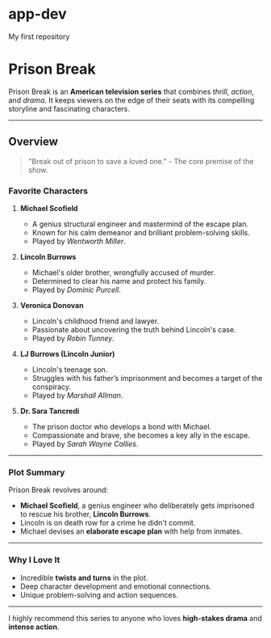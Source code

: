 # app-dev
My first repository


# Prison Break

Prison Break is an **American television series** that combines *thrill*, *action*, and *drama*. It keeps viewers on the edge of their seats with its compelling storyline and fascinating characters.

---

## Overview

> "Break out of prison to save a loved one." - The core premise of the show.

### Favorite Characters

1. **Michael Scofield**
   - A genius structural engineer and mastermind of the escape plan.
   - Known for his calm demeanor and brilliant problem-solving skills.
   - Played by *Wentworth Miller*.

2. **Lincoln Burrows**
   - Michael's older brother, wrongfully accused of murder.
   - Determined to clear his name and protect his family.
   - Played by *Dominic Purcell*.

3. **Veronica Donovan**
   - Lincoln's childhood friend and lawyer.
   - Passionate about uncovering the truth behind Lincoln's case.
   - Played by *Robin Tunney*.

4. **LJ Burrows (Lincoln Junior)**
   - Lincoln's teenage son.
   - Struggles with his father’s imprisonment and becomes a target of the conspiracy.
   - Played by *Marshall Allman*.

5. **Dr. Sara Tancredi**
   - The prison doctor who develops a bond with Michael.
   - Compassionate and brave, she becomes a key ally in the escape.
   - Played by *Sarah Wayne Callies*.

---

  
### Plot Summary

Prison Break revolves around:

- **Michael Scofield**, a genius engineer who deliberately gets imprisoned to rescue his brother, **Lincoln Burrows**.  
- Lincoln is on death row for a crime he didn't commit.  
- Michael devises an **elaborate escape plan** with help from inmates.

---

### Why I Love It

- Incredible **twists and turns** in the plot.
- Deep character development and emotional connections.
- Unique problem-solving and action sequences.

---


I highly recommend this series to anyone who loves **high-stakes drama** and **intense action**.
